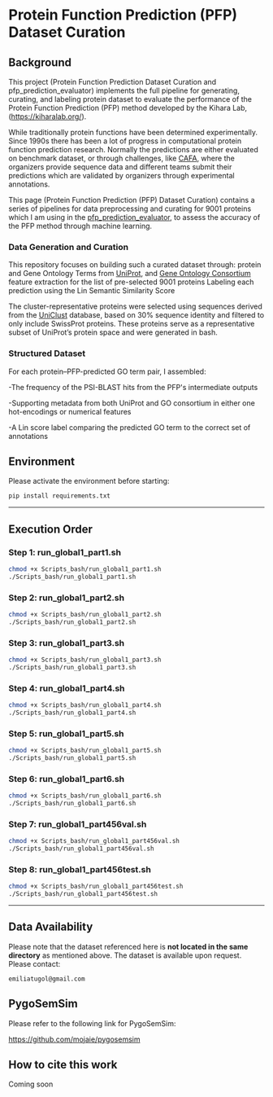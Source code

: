 # Protein Function Prediction (PFP) Dataset Curation 

## Background
This project (Protein Function Prediction Dataset Curation and pfp_prediction_evaluator) implements the full pipeline for generating, curating, and labeling protein dataset to evaluate the performance of the Protein Function Prediction (PFP) method developed by the Kihara Lab, (https://kiharalab.org/). 

While traditionally protein functions have been determined experimentally. Since 1990s there has been a lot of progress in computational protein function prediction research. Normally the predictions are either evaluated on benchmark dataset, or through challenges, like [CAFA](https://biofunctionprediction.org/cafa/), where the organizers provide sequence data and different teams submit their predictions which are validated by organizers through experimental annotations.

This page (Protein Function Prediction (PFP) Dataset Curation) contains a series of pipelines for data preprocessing and curating for 9001 proteins which I am using in the [pfp_prediction_evaluator](https://github.com/emiliatug/pfp_prediction_evaluator), to assess the accuracy of the PFP method through machine learning. 

### Data Generation and Curation
This repository focuses on building such a curated dataset through:
protein and Gene Ontology Terms from [UniProt](https://www.uniprot.org/), and [Gene Ontology Consortium](https://geneontology.org/) feature extraction for the list of pre-selected 9001 proteins
Labeling each prediction using the Lin Semantic Similarity Score

The cluster-representative proteins were selected using sequences derived from the [UniClust](https://uniclust.mmseqs.com/) database, based on 30% sequence identity and filtered to only include SwissProt proteins. These proteins serve as a representative subset of UniProt’s protein space and were generated in bash. 

### Structured Dataset
For each protein–PFP-predicted GO term pair, I assembled:

-The frequency of the PSI-BLAST hits from the PFP's intermediate outputs

-Supporting metadata from both UniProt and GO consortium in either one hot-encodings or numerical features

-A Lin score label comparing the predicted GO term to the correct set of annotations

## Environment

Please activate the environment before starting:

```bash
pip install requirements.txt
```

---

## Execution Order

### Step 1: run\_global1\_part1.sh

```bash
chmod +x Scripts_bash/run_global1_part1.sh
./Scripts_bash/run_global1_part1.sh
```

### Step 2: run\_global1\_part2.sh 

```bash
chmod +x Scripts_bash/run_global1_part2.sh
./Scripts_bash/run_global1_part2.sh
```

### Step 3: run\_global1\_part3.sh 

```bash
chmod +x Scripts_bash/run_global1_part3.sh
./Scripts_bash/run_global1_part3.sh
```

### Step 4: run\_global1\_part4.sh 

```bash
chmod +x Scripts_bash/run_global1_part4.sh
./Scripts_bash/run_global1_part4.sh
```

### Step 5: run\_global1\_part5.sh 

```bash
chmod +x Scripts_bash/run_global1_part5.sh
./Scripts_bash/run_global1_part5.sh
```

### Step 6: run\_global1\_part6.sh

```bash
chmod +x Scripts_bash/run_global1_part6.sh
./Scripts_bash/run_global1_part6.sh
```

### Step 7: run\_global1\_part456val.sh 

```bash
chmod +x Scripts_bash/run_global1_part456val.sh
./Scripts_bash/run_global1_part456val.sh
```

### Step 8: run\_global1\_part456test.sh 

```bash
chmod +x Scripts_bash/run_global1_part456test.sh
./Scripts_bash/run_global1_part456test.sh
```

---

## Data Availability

Please note that the dataset referenced here is **not located in the same directory** as mentioned above.
The dataset is available upon request.
Please contact:

```
emiliatugol@gmail.com
```
## PygoSemSim

Please refer to the following link for PygoSemSim:

https://github.com/mojaie/pygosemsim

## How to cite this work
Coming soon 
